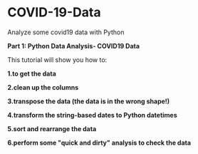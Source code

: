 # COVID-19-Data
Analyze some covid19 data with Python 

**Part 1: Python Data Analysis- COVID19 Data**

This tutorial will show you how to:

**1.to get the data**

**2.clean up the columns**

**3.transpose the data (the data is in the wrong shape!)**

**4.transform the string-based dates to Python datetimes**

**5.sort and rearrange the data**

**6.perform some "quick and dirty" analysis to check the data**
